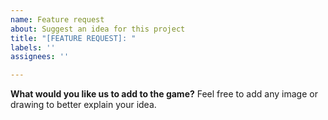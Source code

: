 ```yaml
---
name: Feature request
about: Suggest an idea for this project
title: "[FEATURE REQUEST]: "
labels: ''
assignees: ''

---
```


**What would you like us to add to the game?**
Feel free to add any image or drawing to better explain your idea.

